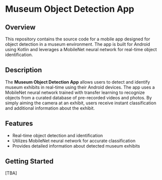 # Museum Object Detection App

## Overview

This repository contains the source code for a mobile app designed for object detection in a museum environment. The app is built for Android using Kotlin and leverages a MobileNet neural network for real-time object identification.

## Description

The **Museum Object Detection App** allows users to detect and identify museum exhibits in real-time using their Android devices. The app uses a MobileNet neural network trained with transfer learning to recognize objects from a curated database of pre-recorded videos and photos. By simply aiming the camera at an exhibit, users receive instant classification and additional information about the exhibit.

## Features

- Real-time object detection and identification
- Utilizes MobileNet neural network for accurate classification
- Provides detailed information about detected museum exhibits

## Getting Started

[TBA]
